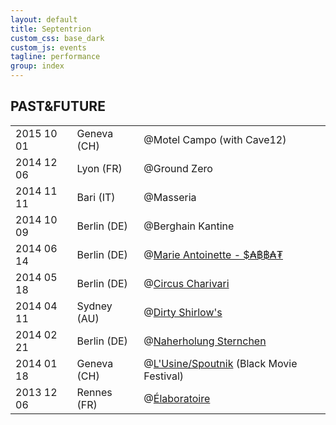 ```yaml
---
layout: default
title: Septentrion
custom_css: base_dark
custom_js: events
tagline: performance
group: index
---
```


<h2><b>PAST</b>&FUTURE</h2>
<table>
<tbody>
  <tr>
    <td class="date">2015 10 01</td>
    <td class="city">Geneva (CH)</td>
    <td class="location">@Motel Campo (with Cave12)</td>
  </tr>
  <tr>
    <td class="date">2014 12 06</td>
    <td class="city">Lyon (FR)</td>
    <td class="location">@Ground Zero</td>
  </tr>
  <tr>
    <td class="date">2014 11 11</td>
    <td class="city">Bari (IT)</td>
    <td class="location">@Masseria</td>
  </tr>
  <tr>
    <td class="date">2014 10 09</td>
    <td class="city">Berlin (DE)</td>
    <td class="location">@Berghain Kantine</td>
  </tr>
  <tr>
    <td class="date">2014 06 14</td>
    <td class="city">Berlin (DE)</td>
    <td class="location">@<a href="https://www.facebook.com/events/305282139630686/313359165489650">Marie Antoinette - $₳฿฿₳₮</a></td>
  </tr>
    <tr>
      <td class="date">2014 05 18</td>
      <td class="city">Berlin (DE)</td>
      <td class="location">@<a href="http://circusbiennale.org/?section=programm&tag=sonntag-18-5">Circus Charivari</a></td>
    </tr>
    <tr>
      <td class="date">2014 04 11</td>
      <td class="city">Sydney (AU)</td>
      <td class="location">@<a href="http://www.facebook.com/events/761585653851639">Dirty Shirlow's</a></td>
    </tr>
    <tr>
      <td class="date">2014 02 21</td>
      <td class="city">Berlin (DE)</td>
      <td class="location">@<a href="http://www.naherholung-sternchen.de/">Naherholung Sternchen</a></td>
    </tr>
    <tr>
      <td class="date">2014 01 18</td>
      <td class="city">Geneva (CH)</td>
      <td class="location">@<a href="http://blackmovie.ch/2014/fr/nuits_blanches/nuit_blanche.php?nuit=2">L'Usine/Spoutnik</a> (Black Movie Festival)</td>
    </tr>
    <tr>
      <td class="date">2013 12 06</td>
      <td class="city">Rennes (FR)</td>
      <td class="location">@<a href="http://elaboratoire.eu.org/">Élaboratoire</a></td>
    </tr>
  </tbody>
</table>